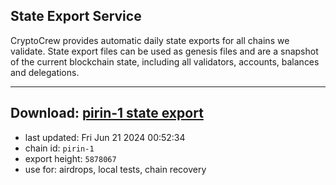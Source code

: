 ## State Export Service
CryptoCrew provides automatic daily state exports for all chains we validate. State export files can be used as genesis files and are a snapshot of the current blockchain state, including all validators, accounts, balances and delegations.

---
**Download: [pirin-1 state export](https://dl-eu2.ccvalidators.com/SERVICE/nolus/pirin-1_export_5878067.json)**
---

- last updated: Fri Jun 21 2024 00:52:34
- chain id: `pirin-1`
- export height: `5878067`
- use for: airdrops, local tests, chain recovery
